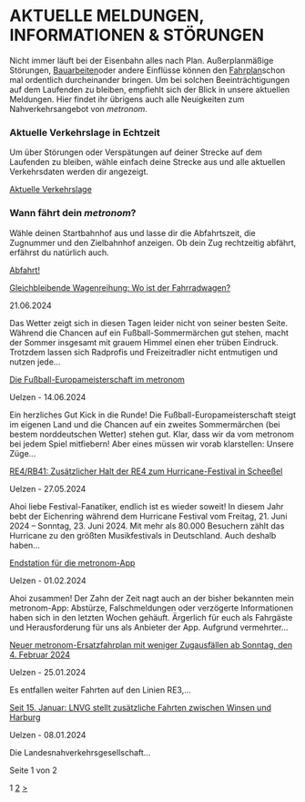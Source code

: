 AKTUELLE MELDUNGEN, INFORMATIONEN & STÖRUNGEN
==========

Nicht immer läuft bei der Eisenbahn alles nach Plan. Außerplanmäßige Störungen, [Bauarbeiten](https://www.der-metronom.de/fahrplan/baustellen-uebersicht/)oder andere Einflüsse können den [Fahrplan](https://www.der-metronom.de/fahrplan/regelfahrplan/)schon mal ordentlich durcheinander bringen. Um bei solchen Beeinträchtigungen auf dem Laufenden zu bleiben, empfiehlt sich der Blick in unsere aktuellen Meldungen. Hier findet ihr übrigens auch alle Neuigkeiten zum Nahverkehrsangebot von *metronom*.

### Aktuelle Verkehrslage in Echtzeit ###

Um über Störungen oder Verspätungen auf deiner Strecke auf dem Laufenden zu bleiben, wähle einfach deine Strecke aus und alle aktuellen Verkehrsdaten werden dir angezeigt.

[Aktuelle Verkehrslage](https://www.der-metronom.de/fahrplan/aktuelle-verkehrslage/)

### Wann fährt dein *metronom*? ###

Wähle deinen Startbahnhof aus und lasse dir die Abfahrtszeit, die Zugnummer und den Zielbahnhof anzeigen. Ob dein Zug rechtzeitig abfährt, erfährst du natürlich auch.

[Abfahrt!](https://www.der-metronom.de/fahrplan/wann-faehrt-mein-metronom/)

[Gleichbleibende Wagenreihung: Wo ist der Fahrradwagen?](https://www.der-metronom.de/aktuell/gleichbleibende-wagenreihung-wo-ist-der-fahrradwagen/)

 21.06.2024

Das Wetter zeigt sich in diesen Tagen leider nicht von seiner besten Seite. Während die Chancen auf ein Fußball-Sommermärchen gut stehen, macht der Sommer insgesamt mit grauem Himmel einen eher trüben Eindruck. Trotzdem lassen sich Radprofis und Freizeitradler nicht entmutigen und nutzen jede...

[Die Fußball-Europameisterschaft im metronom](https://www.der-metronom.de/aktuell/die-fussball-europameisterschaft-im-metronom/)

 Uelzen - 14.06.2024

Ein herzliches Gut Kick in die Runde!
Die Fußball-Europameisterschaft steigt im eigenen Land und die Chancen auf ein zweites Sommermärchen (bei bestem norddeutschen Wetter) stehen gut. Klar, dass wir da vom metronom bei jedem Spiel mitfiebern! Aber eines müssen wir vorab klarstellen: Unsere Züge...

[RE4/RB41: Zusätzlicher Halt der RE4 zum Hurricane-Festival in Scheeßel](https://www.der-metronom.de/aktuell/re4-rb41-zusaetzlicher-halt-der-re4-zum-hurricane-festival-in-scheessel/)

 Uelzen - 27.05.2024

Ahoi liebe Festival-Fanatiker,
endlich ist es wieder soweit! In diesem Jahr bebt der Eichenring während dem Hurricane Festival vom Freitag, 21. Juni 2024 – Sonntag, 23. Juni 2024. Mit mehr als 80.000 Besuchern zählt das Hurricane zu den größten Musikfestivals in Deutschland. Auch deshalb haben...

[Endstation für die metronom-App](https://www.der-metronom.de/aktuell/endstation-fuer-die-metronom-app/)

 Uelzen - 01.02.2024

Ahoi zusammen!
Der Zahn der Zeit nagt auch an der bisher bekannten mein metronom-App: Abstürze, Falschmeldungen oder verzögerte Informationen haben sich in den letzten Wochen gehäuft. Ärgerlich für euch als Fahrgäste und Herausforderung für uns als Anbieter der App.
Aufgrund vermehrter...

[Neuer metronom-Ersatzfahrplan mit weniger Zugausfällen ab Sonntag, den 4. Februar 2024](https://www.der-metronom.de/aktuell/neuer-metronom-ersatzfahrplan-mit-weniger-zugausfaellen-ab-sonntag-den-4-februar-2024/)

 Uelzen - 25.01.2024

Es entfallen weiter Fahrten auf den Linien RE3,...

[Seit 15. Januar: LNVG stellt zusätzliche Fahrten zwischen Winsen und Harburg](https://www.der-metronom.de/aktuell/lnvg-stellt-zusaetzliche-fahrten-zwischen-winsen-und-harburg/)

 Uelzen - 08.01.2024

 Die Landesnahverkehrsgesellschaft...

 Seite 1 von 2

 1 [2](https://www.der-metronom.de/unternehmen/aktuelles/seite/2/) [\>](https://www.der-metronom.de/unternehmen/aktuelles/seite/2/)

